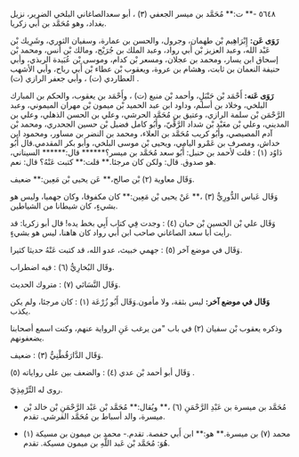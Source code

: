 ٥٦٤٨ -** ت:** مُحَمَّد بن ميسر الجعفي (٣) ، أبو سعدالصاغاني البلخي الضرير، نزيل بغداد، وهو مُحَمَّد بن أَبي زكريا.

**رَوَى عَن:** إِبْرَاهِيم بْن طهمان، وجرول، والحسن بن عمارة، وسفيان الثوري، وشَرِيك بْن عَبْد الله، وعبد العزيز بْن أَبي رواد، وعبد الملك بن جُرَيْج، ومالك بْن أنس، ومحمد بْن إسحاق ابن يسار، ومحمد بن عجلان، ومسعر بْن كدام، وموسى بْن عُبَيدة الربذي، وأبي حنيفة النعمان بن ثابت، وهشام بن عروة، ويعقوب بْن عطاء بْن أَبي رباح، وأبي الأشهب العطاردي (ت) ، وأبي جعفر الرازي (ت) .

**رَوَى عَنه:** أَحْمَد بْن حَنْبَلٍ، وأحمد بْن منيع (ت) ، وأَحْمَد بن يعقوب، والحكم بن المبارك البلخي، وخلاد بن أسلم، وداود ابن عبد الحميد بْن ميمون بْن مهران الميموني، وعبد الرَّحْمَن بْن سلمة الرازي، وعتيق بن مُحَمَّد الحرشي، وعلي بن الحسن الذهلي، وعلي بن المديني، وعلي بْن معَبْد بْن شداد الرَّقِّيّ، وأَبُو كامل فضيل بْن حسين الجحدري، ومحمد بْن آدم المصيصي، وأَبُو كريب مُحَمَّد بن العلاء، ومحمد بن النضر بن مساور، ومحمود ابن خداش، ومصرف بن عَمْرو اليامي، ويحيى بْن موسى البلخي، وأبو بكر المقدمي.قال أَبُو دَاوُد (١) : قلت لأحمد بن حنبل: أَبُو سعد مُحَمَّد بن ميسر؟****** قال:****** السيناني، هو صدوق. قال: ولكن كان مرجئا.** قلت:** كتبت عَنْهُ؟ قال: نعم.

وَقَال معاوية (٢) بْن صالح،** عَن يحيى بْن مَعِين:** ضعيف.

وَقَال عَباس الدُّورِيُّ (٣) ،** عَنْ يحيى بْن مَعِين:** كان مكفوفا، وكان جهميا، وليس هو بشيءٍ، كان شيطانا من الشياطين.

وَقَال علي بْن الحسين بْن حبان (٤) : وجدت فِي كتاب أَبِي بخط يده! قال أبو زكريا: قد رأيت أبا سعد الصاغاني صاحب ابن أَبي رواد كان هاهنا، ليس هو بشيءٍ.

وَقَال في موضع آخر (٥) : جهمي خبيث، عدو الله، قد كتبت عَنْهُ حديثا كثيرا.

وقَال البُخارِيُّ (٦) : فيه اضطراب.

وَقَال النَّسَائي (٧) : متروك الحديث.

**وَقَال في موضع آخر:** ليس بثقة، ولا مأمون.وَقَال أَبُو زُرْعَة (١) : كان مرجئا، ولم يكن يكذب.

وذكره يعقوب بْن سفيان (٢) في باب "من يرغب عَنِ الرواية عنهم، وكنت اسمع أصحابنا يضعفونهم.

وَقَال الدَّارَقُطْنِيُّ (٣) : ضعيف.

وَقَال أبو أحمد بْن عدي (٤) : والضعف بين على رواياته (٥) .

روى له التِّرْمِذِيّ.

- مُحَمَّد بن ميسرة بن عَبْدِ الرَّحْمَنِ (٦) ،** ويُقال:** مُحَمَّد بْن عَبْد الرَّحْمَنِ بْن خالد بْن ميسرة، والد أسباط بن مُحَمَّد القرشي. تقدم.

- محمد (٧) بن ميسرة.** هو:** ابن أَبي حفصة. تقدم.- محمد بن ميمون بن مسيكة (١) هُوَ: مُحَمَّد بْن عَبد اللَّهِ بن ميمون مسيكة. تقدم.